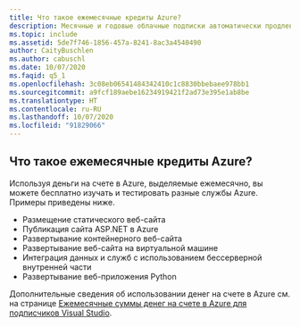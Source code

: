 ```yaml
---
title: Что такое ежемесячные кредиты Azure?
description: Месячные и годовые облачные подписки автоматически продлеваются до тех пор, пока вы не отмените их. Таким образом, для продления подписки никаких действий с вашей стороны не требуется...
ms.topic: include
ms.assetid: 5de7f746-1856-457a-8241-8ac3a4540490
author: CaityBuschlen
ms.author: cabuschl
ms.date: 10/07/2020
ms.faqid: q5_1
ms.openlocfilehash: 3c08eb06541484342410c1c8830bbebaee978bb1
ms.sourcegitcommit: a9fcf189aebe16234919421f2ad73e395e1ab8be
ms.translationtype: HT
ms.contentlocale: ru-RU
ms.lasthandoff: 10/07/2020
ms.locfileid: "91829066"
---
```

## <a name="what-are-the-monthly-azure-credits"></a>Что такое ежемесячные кредиты Azure?

Используя деньги на счете в Azure, выделяемые ежемесячно, вы можете бесплатно изучать и тестировать разные службы Azure.  Примеры приведены ниже. 
- Размещение статического веб-сайта
- Публикация сайта ASP.NET в Azure
- Развертывание контейнерного веб-сайта
- Развертывание веб-сайта на виртуальной машине
- Интеграция данных и служб с использованием бессерверной внутренней части
- Развертывание веб-приложения Python

Дополнительные сведения об использовании денег на счете в Azure см. на странице [Ежемесячные суммы денег на счете в Azure для подписчиков Visual Studio](https://azure.microsoft.com/pricing/member-offers/credit-for-visual-studio-subscribers/).
